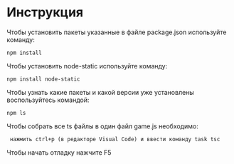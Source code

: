 # Инструкция

Чтобы установить пакеты указанные в файле package.json используйте команду:

    npm install

Чтобы установить node-static используйте команду:

    npm install node-static


Чтобы узнать какие пакеты и какой версии уже установлены воспользуйтесь командой:

    npm ls

Чтобы собрать все ts файлы в один файл game.js необходимо:

     нажмить ctrl+p (в редакторе Visual Code) и ввести команду task tsc

Чтобы начать отладку нажчите F5